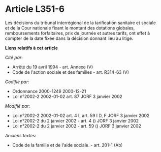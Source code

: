 # Article L351-6

Les décisions du tribunal interrégional de la tarification sanitaire et sociale et de la Cour nationale fixant le montant des
dotations globales, remboursements forfaitaires, prix de journée et autres tarifs, ont effet à compter de la date fixée dans
la décision donnant lieu au litige.

**Liens relatifs à cet article**

_Cité par_:

  - Arrêté du 19 avril 1994 - art. Annexe (V)
  - Code de l'action sociale et des familles - art. R314-63 (V)

_Codifié par_:

  - Ordonnance 2000-1249 2000-12-21
  - Loi n°2002-2 2002-01-02 art. 87 JORF 3 janvier 2002

_Modifié par_:

  - Loi n°2002-2 2002-01-02 art. 4 I, art. 59 I D, F JORF 3 janvier 2002
  - Loi n°2002-2 du 2 janvier 2002 - art. 4 () JORF 3 janvier 2002
  - Loi n°2002-2 du 2 janvier 2002 - art. 59 () JORF 3 janvier 2002

_Anciens textes_:

  - Code de la famille et de l'aide sociale. - art. 201-1 (Ab)
